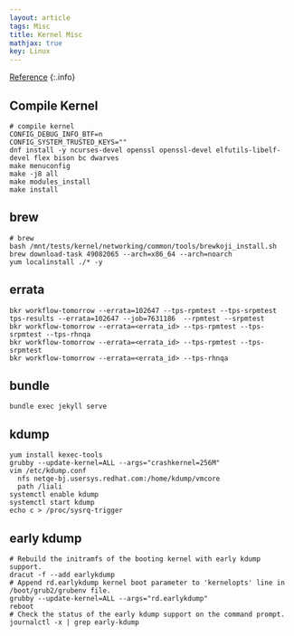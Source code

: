 ```yaml
---
layout: article
tags: Misc
title: Kernel Misc
mathjax: true
key: Linux
---
```


[Reference](https://access.redhat.com/documentation/en-us/red_hat_enterprise_linux/6/html/performance_tuning_guide/network-nic-offloads)
{:.info}

## Compile Kernel

```
# compile kernel
CONFIG_DEBUG_INFO_BTF=n
CONFIG_SYSTEM_TRUSTED_KEYS=""
dnf install -y ncurses-devel openssl openssl-devel elfutils-libelf-devel flex bison bc dwarves
make menuconfig
make -j8 all
make modules_install
make install
```

## brew
```
# brew
bash /mnt/tests/kernel/networking/common/tools/brewkoji_install.sh
brew download-task 49082065 --arch=x86_64 --arch=noarch 
yum localinstall ./* -y
```

## errata
```
bkr workflow-tomorrow --errata=102647 --tps-rpmtest --tps-srpmtest
tps-results --errata=102647 --job=7631186  --rpmtest --srpmtest
bkr workflow-tomorrow --errata=<errata_id> --tps-rpmtest --tps-srpmtest --tps-rhnqa
bkr workflow-tomorrow --errata=<errata_id> --tps-rpmtest --tps-srpmtest
bkr workflow-tomorrow --errata=<errata_id> --tps-rhnqa
```


## bundle
```
bundle exec jekyll serve 
```

## kdump
```
yum install kexec-tools
grubby --update-kernel=ALL --args="crashkernel=256M"
vim /etc/kdump.conf
  nfs netqe-bj.usersys.redhat.com:/home/kdump/vmcore
  path /liali
systemctl enable kdump
systemctl start kdump
echo c > /proc/sysrq-trigger
```

## early kdump
```
# Rebuild the initramfs of the booting kernel with early kdump support.
dracut -f --add earlykdump 
# Append rd.earlykdump kernel boot parameter to 'kernelopts' line in /boot/grub2/grubenv file.
grubby --update-kernel=ALL --args="rd.earlykdump"
reboot
# Check the status of the early kdump support on the command prompt.
journalctl -x | grep early-kdump 
```
